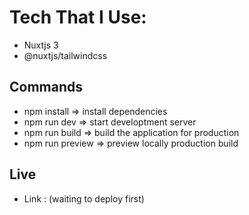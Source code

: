 # Tech That I Use:

- Nuxtjs 3
- @nuxtjs/tailwindcss

## Commands

- npm install => install dependencies
- npm run dev => start developtment server
- npm run build => build the application for production
- npm run preview => preview locally production build

## Live

- Link : (waiting to deploy first)
